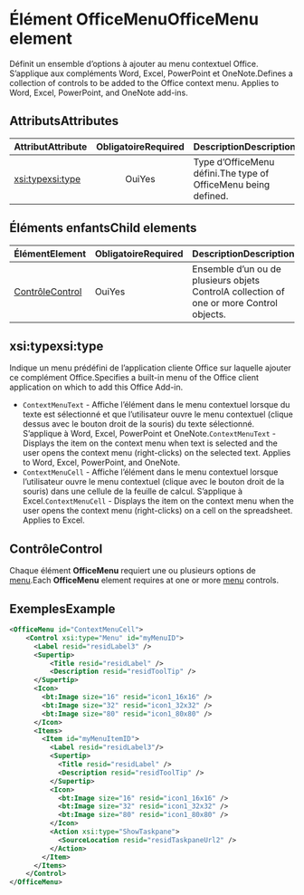 # <a name="officemenu-element"></a><span data-ttu-id="6fe8f-101">Élément OfficeMenu</span><span class="sxs-lookup"><span data-stu-id="6fe8f-101">OfficeMenu element</span></span>

<span data-ttu-id="6fe8f-p101">Définit un ensemble d’options à ajouter au menu contextuel Office. S’applique aux compléments Word, Excel, PowerPoint et OneNote.</span><span class="sxs-lookup"><span data-stu-id="6fe8f-p101">Defines a collection of controls to be added to the Office context menu. Applies to Word, Excel, PowerPoint, and OneNote add-ins.</span></span>

## <a name="attributes"></a><span data-ttu-id="6fe8f-104">Attributs</span><span class="sxs-lookup"><span data-stu-id="6fe8f-104">Attributes</span></span>

| <span data-ttu-id="6fe8f-105">Attribut</span><span class="sxs-lookup"><span data-stu-id="6fe8f-105">Attribute</span></span>            | <span data-ttu-id="6fe8f-106">Obligatoire</span><span class="sxs-lookup"><span data-stu-id="6fe8f-106">Required</span></span> | <span data-ttu-id="6fe8f-107">Description</span><span class="sxs-lookup"><span data-stu-id="6fe8f-107">Description</span></span>                          |
|:---------------------|:--------:|:-------------------------------------|
| [<span data-ttu-id="6fe8f-108">xsi:type</span><span class="sxs-lookup"><span data-stu-id="6fe8f-108">xsi:type</span></span>](#xsitype) | <span data-ttu-id="6fe8f-109">Oui</span><span class="sxs-lookup"><span data-stu-id="6fe8f-109">Yes</span></span>      | <span data-ttu-id="6fe8f-110">Type d’OfficeMenu défini.</span><span class="sxs-lookup"><span data-stu-id="6fe8f-110">The type of OfficeMenu being defined.</span></span>|

## <a name="child-elements"></a><span data-ttu-id="6fe8f-111">Éléments enfants</span><span class="sxs-lookup"><span data-stu-id="6fe8f-111">Child elements</span></span>

|  <span data-ttu-id="6fe8f-112">Élément</span><span class="sxs-lookup"><span data-stu-id="6fe8f-112">Element</span></span> |  <span data-ttu-id="6fe8f-113">Obligatoire</span><span class="sxs-lookup"><span data-stu-id="6fe8f-113">Required</span></span>  |  <span data-ttu-id="6fe8f-114">Description</span><span class="sxs-lookup"><span data-stu-id="6fe8f-114">Description</span></span>  |
|:-----|:-----|:-----|
|  [<span data-ttu-id="6fe8f-115">Contrôle</span><span class="sxs-lookup"><span data-stu-id="6fe8f-115">Control</span></span>](#control)    | <span data-ttu-id="6fe8f-116">Oui</span><span class="sxs-lookup"><span data-stu-id="6fe8f-116">Yes</span></span> |  <span data-ttu-id="6fe8f-117">Ensemble d’un ou de plusieurs objets Control</span><span class="sxs-lookup"><span data-stu-id="6fe8f-117">A collection of one or more Control objects.</span></span>  |

## <a name="xsitype"></a><span data-ttu-id="6fe8f-118">xsi:type</span><span class="sxs-lookup"><span data-stu-id="6fe8f-118">xsi:type</span></span>

<span data-ttu-id="6fe8f-119">Indique un menu prédéfini de l’application cliente Office sur laquelle ajouter ce complément Office.</span><span class="sxs-lookup"><span data-stu-id="6fe8f-119">Specifies a built-in menu of the Office client application on which to add this Office Add-in.</span></span>

- <span data-ttu-id="6fe8f-p102">`ContextMenuText` -  Affiche l’élément dans le menu contextuel lorsque du texte est sélectionné et que l’utilisateur ouvre le menu contextuel (clique dessus avec le bouton droit de la souris) du texte sélectionné. S’applique à Word, Excel, PowerPoint et OneNote.</span><span class="sxs-lookup"><span data-stu-id="6fe8f-p102">`ContextMenuText` -  Displays the item on the context menu when text is selected and the user opens the context menu (right-clicks) on the selected text. Applies to Word, Excel, PowerPoint, and OneNote.</span></span>
- <span data-ttu-id="6fe8f-p103">`ContextMenuCell` -  Affiche l’élément dans le menu contextuel lorsque l’utilisateur ouvre le menu contextuel (clique avec le bouton droit de la souris) dans une cellule de la feuille de calcul. S’applique à Excel.</span><span class="sxs-lookup"><span data-stu-id="6fe8f-p103">`ContextMenuCell` -  Displays the item on the context menu when the user opens the context menu (right-clicks) on a cell on the spreadsheet. Applies to Excel.</span></span> 

## <a name="control"></a><span data-ttu-id="6fe8f-124">Contrôle</span><span class="sxs-lookup"><span data-stu-id="6fe8f-124">Control</span></span>

<span data-ttu-id="6fe8f-125">Chaque élément **OfficeMenu** requiert une ou plusieurs options de [menu](control.md#menu-dropdown-button-controls).</span><span class="sxs-lookup"><span data-stu-id="6fe8f-125">Each **OfficeMenu** element requires at one or more [menu](control.md#menu-dropdown-button-controls) controls.</span></span> 

## <a name="example"></a><span data-ttu-id="6fe8f-126">Exemples</span><span class="sxs-lookup"><span data-stu-id="6fe8f-126">Example</span></span>

```xml
<OfficeMenu id="ContextMenuCell">
    <Control xsi:type="Menu" id="myMenuID">
      <Label resid="residLabel3" />
      <Supertip>
          <Title resid="residLabel" />
          <Description resid="residToolTip" />
      </Supertip>   
      <Icon>
        <bt:Image size="16" resid="icon1_16x16" />
        <bt:Image size="32" resid="icon1_32x32" />
        <bt:Image size="80" resid="icon1_80x80" />
      </Icon>    
      <Items>
        <Item id="myMenuItemID">
          <Label resid="residLabel3"/>
          <Supertip>
            <Title resid="residLabel" />
            <Description resid="residToolTip" />
          </Supertip>
          <Icon>
            <bt:Image size="16" resid="icon1_16x16" />
            <bt:Image size="32" resid="icon1_32x32" />
            <bt:Image size="80" resid="icon1_80x80" />
          </Icon>    
          <Action xsi:type="ShowTaskpane">
            <SourceLocation resid="residTaskpaneUrl2" />    
          </Action>    
        </Item>
      </Items>
    </Control>   
</OfficeMenu>
```
